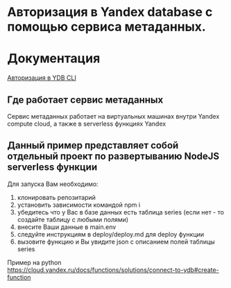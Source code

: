 # Авторизация в Yandex database c помощью сервиса метаданных.

# Документация
[Авторизация в YDB CLI](https://cloud.yandex.ru/docs/ydb/ydb-cli/authorization)

## Где работает сервис метаданных
Сервис метаданных работает на виртуальных машинах внутри Yandex compute cloud, а также в serverless функциях Yandex

## Данный пример представляет собой отдельный проект по развертыванию NodeJS serverless функции

Для запуска Вам необходимо:

1. клонировать репозитарий
2. установить зависимости командой npm i
3. убедитесь что у Вас в базе данных есть таблица series (если нет - то создайте таблицу с любыми полями)
4. внесите Ваши данные в main.env
5. следуйте инструкциям в deploy/deploy.md для deploy функции
6. вызовите функцию и Вы увидите json с описанием полей таблицы series


Пример на python
https://cloud.yandex.ru/docs/functions/solutions/connect-to-ydb#create-function
